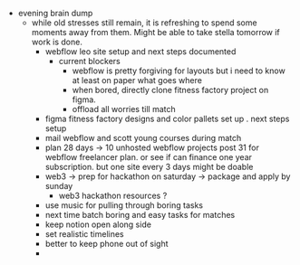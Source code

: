 - evening brain dump
	- while old stresses still remain, it is refreshing to spend some moments away from them. Might be able to take stella tomorrow if work is done.
		- webflow leo site setup and next steps documented
			- current blockers
				- webflow is pretty forgiving for layouts but i need to know at least on paper what goes where
				- when bored, directly clone fitness factory project on figma.
				- offload all worries till match
		- figma fitness factory designs and color pallets set up . next steps setup
		- mail webflow and scott young courses during match
		- plan 28 days -> 10 unhosted webflow projects post 31 for webflow freelancer plan. or see if can finance one year subscription. but one site every 3 days might be doable
		- web3 -> prep for hackathon on saturday -> package and apply by sunday
			- web3 hackathon resources ?
		- use music for pulling through boring tasks
		- next time batch boring and easy tasks for matches
		- keep notion open along side
		- set realistic timelines
		- better to keep phone out of sight
		-